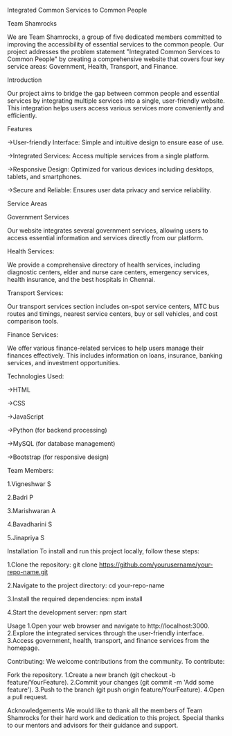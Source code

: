 Integrated Common Services to Common People

Team Shamrocks

We are Team Shamrocks, a group of five dedicated members committed to improving the accessibility of essential services to the common people. 
Our project addresses the problem statement "Integrated Common Services to Common People" by creating a comprehensive website that covers four key service areas: 
Government, Health, Transport, and Finance.

Introduction

Our project aims to bridge the gap between common people and essential services by integrating multiple services into a single, user-friendly website.
This integration helps users access various services more conveniently and efficiently.

Features

->User-friendly Interface: Simple and intuitive design to ensure ease of use.

->Integrated Services: Access multiple services from a single platform.

->Responsive Design: Optimized for various devices including desktops, tablets, and smartphones.

->Secure and Reliable: Ensures user data privacy and service reliability.

Service Areas 

Government Services

Our website integrates several government services, allowing users to access essential information and services directly from our platform.

Health Services:

We provide a comprehensive directory of health services, including diagnostic centers, elder and nurse care centers, emergency services, health insurance, and the best hospitals in Chennai.

Transport Services:

Our transport services section includes on-spot service centers, MTC bus routes and timings, nearest service centers, buy or sell vehicles, and cost comparison tools.

Finance Services:

We offer various finance-related services to help users manage their finances effectively. This includes information on loans, insurance, banking services, and investment opportunities.

Technologies Used:

->HTML

->CSS

->JavaScript

->Python (for backend processing)

->MySQL (for database management)

->Bootstrap (for responsive design)

Team Members:

1.Vigneshwar S

2.Badri P

3.Marishwaran A

4.Bavadharini S

5.Jinapriya S

Installation
To install and run this project locally, follow these steps:

1.Clone the repository:
git clone https://github.com/yourusername/your-repo-name.git

2.Navigate to the project directory:
cd your-repo-name

3.Install the required dependencies:
npm install

4.Start the development server:
npm start

Usage
1.Open your web browser and navigate to http://localhost:3000.
2.Explore the integrated services through the user-friendly interface.
3.Access government, health, transport, and finance services from the homepage.

Contributing:
We welcome contributions from the community. To contribute:

Fork the repository.
1.Create a new branch (git checkout -b feature/YourFeature).
2.Commit your changes (git commit -m 'Add some feature').
3.Push to the branch (git push origin feature/YourFeature).
4.Open a pull request.

Acknowledgements
We would like to thank all the members of Team Shamrocks for their hard work and dedication to this project. 
Special thanks to our mentors and advisors for their guidance and support.
